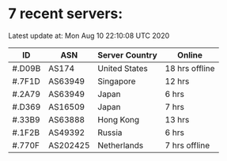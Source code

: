 # 7 recent servers:

Latest update at: Mon Aug 10 22:10:08 UTC 2020

| ID | ASN | Server Country | Online |
| -- | --- | -------------- | ------ |
| #.D09B | AS174 | United States | 18 hrs offline |
| #.7F1D | AS63949 | Singapore | 12 hrs |
| #.2A79 | AS63949 | Japan | 6 hrs |
| #.D369 | AS16509 | Japan | 7 hrs |
| #.33B9 | AS63888 | Hong Kong | 13 hrs |
| #.1F2B | AS49392 | Russia | 6 hrs |
| #.770F | AS202425 | Netherlands | 7 hrs offline |

